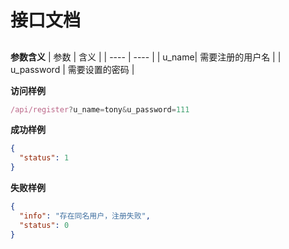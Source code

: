 # 接口文档

## 

**参数含义**
| 参数 | 含义 |
| ---- | ---- |
| u_name| 需要注册的用户名 |
| u_password | 需要设置的密码 |

**访问样例**

```js
/api/register?u_name=tony&u_password=111
```

**成功样例**
```json
{
  "status": 1
}
```

**失败样例**

```json
{
  "info": "存在同名用户，注册失败",
  "status": 0
}

```
